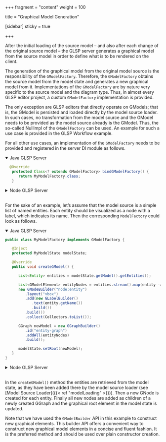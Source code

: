 +++
fragment = "content"
weight = 100

title = "Graphical Model Generation"

[sidebar]
  sticky = true

+++

After the initial loading of the source model – and also after each change of the original source model – the GLSP server generates a graphical model from the source model in order to define what is to be rendered on the client.


The generation of the graphical model from the original model source is the responsibility of the `GModelFactory`.
Therefore, the `GModelFactory` obtains the source model from the model state and generates a new graphical model from it.
Implementations of the `GModelFactory` are by nature very specific to the source model and the diagram type.
Thus, in almost every GLSP editor project, a custom `GModelFactory` implementation is provided.


The only exception are GLSP editors that directly operate on GModels; that is, the GModel is persisted and loaded directly by the model source loader.
In such cases, no transformation from the model source and the GModel needs to be provided as the model source already is the GModel.
Thus, the so-called NullImpl of the `GModelFactory` can be used.
An example for such a use case is provided in the GLSP Workflow example.

For all other use cases, an implementation of the `GModelFactory` needs to be provided and registered in the server DI module as follows.

<details open><summary>Java GLSP Server</summary>

```java
  @Override
   protected Class<? extends GModelFactory> bindGModelFactory() {
      return MyModelFactory.class;
   }
```

</details>

<details><summary>Node GLSP Server</summary>

```ts
    protected configure(bind: interfaces.Bind, unbind: interfaces.Unbind,
    isBound: interfaces.IsBound, rebind: interfaces.Rebind): void {
        super.configure(bind, unbind, isBound, rebind);
        bind(GModelFactory).to(MyModelFactory).inSingletonScope();
    }
```

</details>
</br>

For the sake of an example, let’s assume that the model source is a simple list of named entities.
Each entity should be visualized as a node with a label, which indicates its name.
 Then the corresponding `ModelFactory` could look as follows.

<details open><summary>Java GLSP Server</summary>

```java
public class MyModelFactory implements GModelFactory {

   @Inject
   protected MyModelState modelState;

   @Override
   public void createGModel() {

      List<Entity> entities = modelState.getModel().getEntities();

      List<GModelElement> entityNodes = entities.stream().map(entity -> //
      new GNodeBuilder("node:entity")
         .layout("vbox")
         .add(new GLabelBuilder()
            .text(entity.getName())
            .build())
         .build())
         .collect(Collectors.toList());

      GGraph newModel = new GGraphBuilder()
         .id("entity-graph")
         .addAll(entityNodes)
         .build();

      modelState.setRoot(newModel);
   }
}
```

</details>

<details><summary>Node GLSP Server</summary>

```ts
@injectable()
export class MyModelFactory implements GModelFactory {
    @inject(MyModelState)
    protected modelState: MyModelState;

    createModel(): void {
        const entities = this.modelState.getModel().getEntities();

        const entityNodes = entities.map(entity =>
            new GNodeBuilder(GNode).id('node:entity').layout('vbox')
            .add(new GLabelBuilder(GLabel)
                .text(entity.name)
                .build())
            .build()
        );

        const newModel = new GGraphBuilder(GGraph)
            .id('entity-graph')
            .addChildren(...entityNodes)
            .build();

        this.modelState.root = newModel;
    }
}
```

</details>
</br>

In the `createGModel()` method the entities are retrieved from the model state, as they have been added there by the model source loader (see  [Model Source Loader]({{< ref "modelLoading" >}})).
Then a new GNode is created for each entity.
Finally all new nodes are added as children of a newly created GGraph and the graphical root element in the model state is updated.

Note that we have used the `GModelBuilder` API in this example to construct new graphical elements.
This builder API offers a convenient way to construct new graphical model elements in a concise and fluent fashion.
It is the preferred method and should be used over plain constructor creation.
